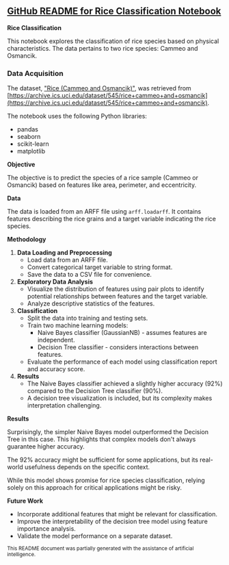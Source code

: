 ## [GitHub README for Rice Classification Notebook](./rice_classification.ipynb)

**Rice Classification**

This notebook explores the classification of rice species based on physical characteristics. The data pertains to two rice species: Cammeo and Osmancik. 


### Data Acquisition

The dataset, ["Rice (Cammeo and Osmancik)"](./Rice_Cammeo_Osmancik.arff), was retrieved from [https://archive.ics.uci.edu/dataset/545/rice+cammeo+and+osmancik](https://archive.ics.uci.edu/dataset/545/rice+cammeo+and+osmancik).


The notebook uses the following Python libraries:

- pandas
- seaborn
- scikit-learn
- matplotlib

**Objective**

The objective is to predict the species of a rice sample (Cammeo or Osmancik) based on features like area, perimeter, and eccentricity.

**Data**

The data is loaded from an ARFF file using `arff.loadarff`. It contains features describing the rice grains and a target variable indicating the rice species.

**Methodology**

1. **Data Loading and Preprocessing**
    - Load data from an ARFF file.
    - Convert categorical target variable to string format.
    - Save the data to a CSV file for convenience.
2. **Exploratory Data Analysis**
    - Visualize the distribution of features using pair plots to identify potential relationships between features and the target variable.
    - Analyze descriptive statistics of the features.
3. **Classification**
    - Split the data into training and testing sets.
    - Train two machine learning models:
        - Naive Bayes classifier (GaussianNB) - assumes features are independent.
        - Decision Tree classifier - considers interactions between features.
    - Evaluate the performance of each model using classification report and accuracy score.
4. **Results**
    - The Naive Bayes classifier achieved a slightly higher accuracy (92%) compared to the Decision Tree classifier (90%).
    - A decision tree visualization is included, but its complexity makes interpretation challenging.

**Results**

Surprisingly, the simpler Naive Bayes model outperformed the Decision Tree in this case. This highlights that complex models don't always guarantee higher accuracy.

The 92% accuracy might be sufficient for some applications, but its real-world usefulness depends on the specific context.

While this model shows promise for rice species classification, relying solely on this approach for critical applications might be risky.

**Future Work**

- Incorporate additional features that might be relevant for classification.
- Improve the interpretability of the decision tree model using feature importance analysis.
- Validate the model performance on a separate dataset.


<sub> 
This README document was partially generated with the assistance of artificial intelligence.
</sub>